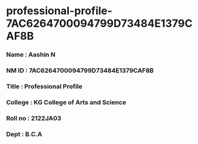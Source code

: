 # professional-profile-7AC6264700094799D73484E1379CAF8B

### Name : Aashin N
### NM ID : 7AC6264700094799D73484E1379CAF8B
### Title : Professional Profile
### College : KG College of Arts and Science
### Roll no : 2122JA03
### Dept : B.C.A
